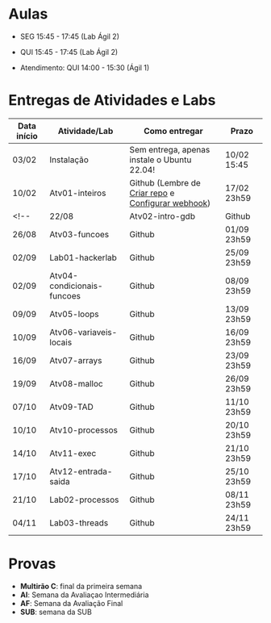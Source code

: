 

# Aulas

* SEG 15:45 - 17:45 (Lab Ágil 2)
* QUI 15:45 - 17:45 (Lab Ágil 2)

* Atendimento: QUI 14:00 - 15:30 (Ágil 1)

# Entregas de Atividades e Labs


| Data início | Atividade/Lab                                                              | Como entregar   | Prazo              |
|-------------|----------------------------------------------------------------------------|-----------------|--------------------|
| 03/02 | Instalação | Sem entrega, apenas instale o Ubuntu 22.04! | 10/02 15:45 |
| 10/02 | Atv01-inteiros | Github (Lembre de [Criar repo](https://classroom.github.com/a/kza8G2K0) e [Configurar webhook](tutorial_servidor_testes.pdf)) | 17/02 23h59 |
<!-- | 22/08 | Atv02-intro-gdb | Github | 29/08 23h59 |
| 26/08 | Atv03-funcoes | Github | 01/09 23h59 |
| 02/09 | Lab01-hackerlab  | Github | 25/09 23h59 |
| 02/09 | Atv04-condicionais-funcoes | Github | 08/09 23h59 |
| 09/09 | Atv05-loops | Github | 13/09 23h59 |
| 10/09 | Atv06-variaveis-locais | Github | 16/09 23h59 |
| 16/09 | Atv07-arrays | Github | 23/09 23h59 |
| 19/09 | Atv08-malloc | Github | 26/09 23h59 |
| 07/10 | Atv09-TAD  | Github | 11/10 23h59 |
| 10/10 | Atv10-processos | Github | 20/10 23h59 |
| 14/10 | Atv11-exec | Github | 21/10 23h59 |
| 17/10 | Atv12-entrada-saida | Github | 25/10 23h59 |
| 21/10 | Lab02-processos | Github | 08/11  23h59 |
| 04/11 | Lab03-threads | Github | 24/11  23h59 | -->

# Provas

- **Multirão C**: final da primeira semana
- **AI**: Semana da Avaliaçao Intermediária
- **AF**: Semana da Avaliação Final
- **SUB**: semana da SUB 

